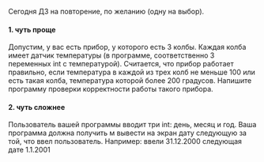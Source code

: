 Сегодня ДЗ на повторение, по желанию (одну на выбор).


#### 1. чуть проще
Допустим, у вас есть прибор, у которого есть 3 колбы. Каждая колба имеет датчик температуры (в программе, соответственно 3 переменных int с температурой). Считается, что прибор работает правильно, если температура в каждой из трех колб не меньше 100 или есть такая колба, температура которой более 200 градусов. Напишите программу проверки корректности работы такого прибора.
    

#### 2. чуть сложнее
Пользователь вашей программы вводит три int: день, месяц и год. Ваша программа должна получить м вывести на экран дату следующую за той, что ввел пользователь. Например:
ввели 31.12.2000 следующая дате 1.1.2001


